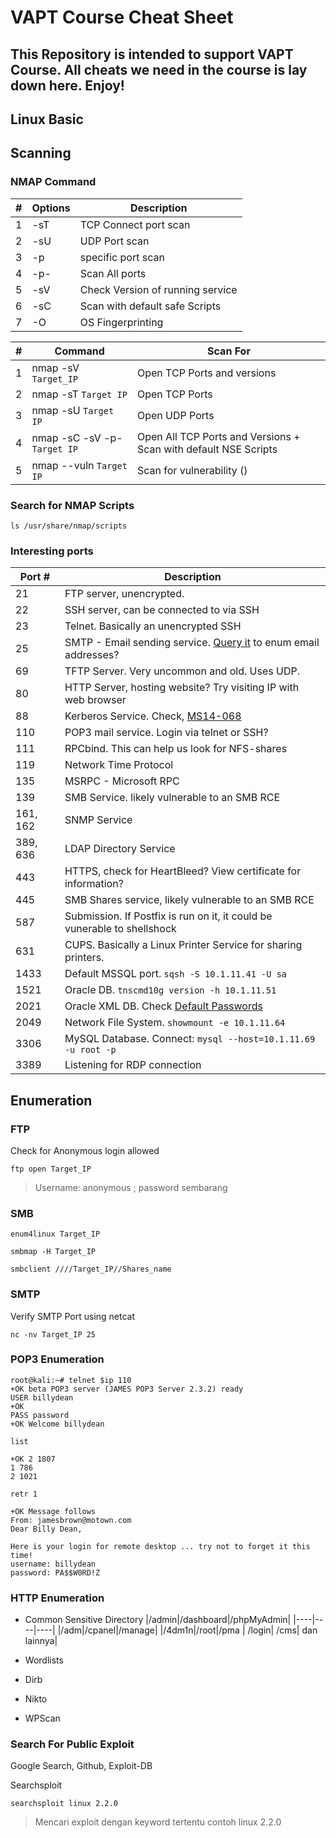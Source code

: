 # VAPT Course Cheat Sheet
This Repository is intended to support VAPT Course. All cheats we need in the course is lay down here. Enjoy!
-----------

## Linux Basic





## Scanning
### NMAP Command
| # | Options |Description |
| --- | --- | --- |
|1| -sT | TCP Connect port scan|
|2| -sU | UDP Port scan |
|3| -p  | specific port scan|
|4| -p- | Scan All ports|
|5| -sV | Check Version of running service |
|6| -sC | Scan with default safe Scripts |
|7| -O | OS Fingerprinting |

| # | Command | Scan For |
| --- | --- | --- |
|1| nmap -sV `Target_IP` | Open TCP Ports and versions |
|2| nmap -sT `Target IP` | Open TCP Ports |
|3| nmap -sU `Target IP` | Open UDP Ports |
|4| nmap -sC -sV -p- `Target IP` | Open All TCP Ports and Versions + Scan with default NSE Scripts |
|5| nmap --vuln `Target IP` | Scan for vulnerability () |

### Search for NMAP Scripts
```
ls /usr/share/nmap/scripts
```

### Interesting ports
| Port # | Description |
| --- | --- |
| 21 | FTP server, unencrypted. |
| 22 | SSH server, can be connected to via SSH |
| 23 | Telnet. Basically an unencrypted SSH |
| 25 | SMTP - Email sending service. [Query it](#SMTP-Email-Enumeration) to enum email addresses? |
| 69 | TFTP Server.  Very uncommon and old. Uses UDP. |
| 80 | HTTP Server, hosting website? Try visiting IP with web browser |
| 88 | Kerberos Service.  Check, [MS14-068](https://labs.f-secure.com/archive/digging-into-ms14-068-exploitation-and-defence/) |
| 110 | POP3 mail service.  Login via telnet or SSH? |
| 111 | RPCbind. This can help us look for NFS-shares |
| 119 | Network Time Protocol |
| 135 | MSRPC - Microsoft RPC |
| 139 | SMB Service. likely vulnerable to an SMB RCE |
| 161, 162 | SNMP Service |
| 389, 636 | LDAP Directory Service |
| 443 | HTTPS, check for HeartBleed? View certificate for information? |
| 445 | SMB Shares service, likely vulnerable to an SMB RCE |
| 587 | Submission.  If Postfix is run on it, it could be vunerable to shellshock |
| 631 | CUPS. Basically a Linux Printer Service for sharing printers. |
| 1433 | Default MSSQL port.  `sqsh -S 10.1.11.41 -U sa` |
| 1521 | Oracle DB. `tnscmd10g version -h 10.1.11.51` |
| 2021 | Oracle XML DB.  Check [Default Passwords](https://docs.oracle.com/cd/B10501_01/win.920/a95490/username.htm) |
| 2049 | Network File System. `showmount -e 10.1.11.64` |
| 3306 | MySQL Database.  Connect: `mysql --host=10.1.11.69 -u root -p`|
| 3389 | Listening for RDP connection |

## Enumeration
### FTP
Check for Anonymous login allowed
```
ftp open Target_IP
```
> Username: anonymous ; password sembarang

### SMB
```
enum4linux Target_IP
```
```
smbmap -H Target_IP
```
```
smbclient ////Target_IP//Shares_name
```

### SMTP
Verify SMTP Port using netcat
```
nc -nv Target_IP 25
```

### POP3 Enumeration
```
root@kali:~# telnet $ip 110
+OK beta POP3 server (JAMES POP3 Server 2.3.2) ready
USER billydean    
+OK
PASS password
+OK Welcome billydean

list

+OK 2 1807
1 786
2 1021

retr 1

+OK Message follows
From: jamesbrown@motown.com
Dear Billy Dean,

Here is your login for remote desktop ... try not to forget it this time!
username: billydean
password: PA$$W0RD!Z
```

### HTTP Enumeration
- Common Sensitive Directory
|/admin|/dashboard|/phpMyAdmin|
|----|----|----|
|/adm|/cpanel|/manage|
|/4dm1n|/root|/pma |
/login| /cms| dan lainnya|

- Wordlists

- Dirb

- Nikto

- WPScan


### Search For Public Exploit
Google Search, Github, Exploit-DB

Searchsploit
```
searchsploit linux 2.2.0
```
> Mencari exploit dengan keyword tertentu contoh linux 2.2.0
